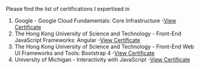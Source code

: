 Please find the list of certifications I expertised in 

1. Google - Google Cloud Fundamentals: Core Infrastructure
   -[View Certificate](https://www.coursera.org/account/accomplishments/verify/7NFFDZ7NA7GS)
3. The Hong Kong University of Science and Technology - Front-End JavaScript Frameworks: Angular
   -[View Certificate](https://www.coursera.org/account/accomplishments/verify/5TCDQE34A5EZ)
3. The Hong Kong University of Science and Technology - Front-End Web UI Frameworks and Tools: Bootstrap 4
   -[View Certificate](https://www.coursera.org/account/accomplishments/verify/VE5KXWNTAL8V)
4. University of Michigan - Interactivity with JavaScript
   -[View Certificate](https://www.coursera.org/account/accomplishments/verify/5TEVZ7QQHUQP)
